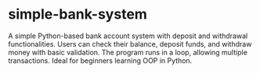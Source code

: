 # simple-bank-system
A simple Python-based bank account system with deposit and withdrawal functionalities. Users can check their balance, deposit funds, and withdraw money with basic validation. The program runs in a loop, allowing multiple transactions. Ideal for beginners learning OOP in Python.
